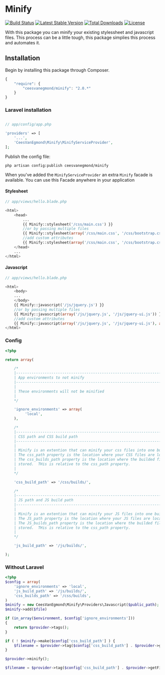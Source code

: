 # Minify

[![Build Status](https://travis-ci.org/ceesvanegmond/minify.svg?branch=master)](https://travis-ci.org/ceesvanegmond/minify)
[![Latest Stable Version](https://poser.pugx.org/ceesvanegmond/minify/v/stable.png)](https://packagist.org/packages/ceesvanegmond/minify)
[![Total Downloads](https://poser.pugx.org/ceesvanegmond/minify/downloads.png)](https://packagist.org/packages/ceesvanegmond/minify)
[![License](https://poser.pugx.org/ceesvanegmond/minify/license.png)](https://packagist.org/packages/ceesvanegmond/minify)

With this package you can minify your existing stylessheet and javascript files. This process can be a little tough, this package simplies this process and automates it.

## Installation

Begin by installing this package through Composer.

```js
{
    "require": {
    	"ceesvanegmond/minify": "2.0.*"
	}
}
```

### Laravel installation

```php

// app/config/app.php

'providers' => [
    '...',
    'CeesVanEgmond\Minify\MinifyServiceProvider',
];
```

Publish the config file:
```
php artisan config:publish ceesvanegmond/minify
```

When you've added the ```MinifyServiceProvider``` an extra ```Minify``` facade is available.
You can use this Facade anywhere in your application

#### Stylesheet
```php
// app/views/hello.blade.php

<html>
	<head>
		...
		{{ Minify::stylesheet('/css/main.css') }}
		//or by passing multiple files
		{{ Minify::stylesheet(array('/css/main.css', '/css/bootstrap.css')) }}
		//add custom attributes
		{{ Minify::stylesheet(array('/css/main.css', '/css/bootstrap.css'), array('foo' => 'bar')) }}
	</head>
	...
</html>

```

#### Javascript
```php
// app/views/hello.blade.php

<html>
	<body>
	...
	</body>
	{{ Minify::javascript('/js/jquery.js') }}
	//or by passing multiple files
	{{ Minify::javascript(array('/js/jquery.js', '/js/jquery-ui.js')) }}
	//add custom attributes
	{{ Minify::javascript(array('/js/jquery.js', '/js/jquery-ui.js'), array('bar' => 'baz')) }}
</html>

```

### Config
```php
<?php

return array(

    /*
    |--------------------------------------------------------------------------
    | App environments to not minify
    |--------------------------------------------------------------------------
    |
    | These environments will not be minified
    |
    */

    'ignore_environments' => array(
	     'local',
    ),

    /*
    |--------------------------------------------------------------------------
    | CSS path and CSS build path
    |--------------------------------------------------------------------------
    |
    | Minify is an extention that can minify your css files into one build file.
    | The css_path property is the location where your CSS files are located
    | The css_builds_path property is the location where the builded files are
    | stored.  THis is relative to the css_path property.
    |
    */

    'css_build_path' => '/css/builds/',

    /*
    |--------------------------------------------------------------------------
    | JS path and JS build path
    |--------------------------------------------------------------------------
    |
    | Minify is an extention that can minify your JS files into one build file.
    | The JS_path property is the location where your JS files are located
    | The JS_builds_path property is the location where the builded files are
    | stored.  THis is relative to the css_path property.
    |
    */

    'js_build_path' => '/js/builds/',

);
```

### Without Laravel

```php
<?php
$config = array(
	'ignore_environments' => 'local',
	'js_build_path' => '/js/builds/',
	'css_builds_path' => '/css/builds',
)
$minify = new CeesVanEgmond\Minify\Providers\Javascript($public_path);
$minify->add($file)

if (in_array($environment, $config['ignore_environments']))
{
    return $provider->tags();
}

if ( ! $minify->make($config['css_build_path'] ) {
	$filename = $provider->tag($config['css_build_path'] . $provider->getFilename());
}

$provider->minify();

$filename = $provider->tag($config['css_build_path'] . $provider->getFilename());
        
```
